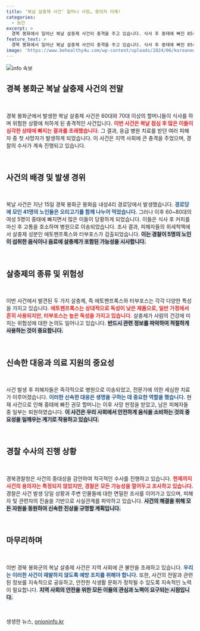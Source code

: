 ```yaml
---
title: ‘복날 살충제 사건’ 할머니 사망… 용의자 미제!
categories:
  - 보건
excerpt: >
  경북 봉화에서 일어난 복날 살충제 사건이 충격을 주고 있습니다. 식사 후 중태에 빠진 85세 할머니가 사망하며, 경찰은 살충제 혼입 의혹을 수사 중입니다. 숨막히는 이 사건의 전말을 클릭해 확인하세요!
feature_text: >
  경북 봉화에서 일어난 복날 살충제 사건이 충격을 주고 있습니다. 식사 후 중태에 빠진 85세 할머니가 사망하며, 경찰은 살충제 혼입 의혹을 수사 중입니다. 숨막히는 이 사건의 전말을 클릭해 확인하세요!
image: 'https://www.behealthy4u.com/wp-content/uploads/2024/06/koreanews.jpg'
---
```


<p><img src="https://www.behealthy4u.com/wp-content/uploads/2024/06/koreanews.jpg" alt="info 속보" /></p>

<h2 data-ke-size="size26">경북 봉화군 복날 살충제 사건의 전말</h2>

<p data-ke-size="size16">&nbsp;</p>

<p>경북 봉화군에서 발생한 복날 살충제 사건은 60대와 70대 이상의 할머니들이 식사를 하며 위험한 상황에 처하게 된 충격적인 사건입니다. <b><span style="color: #ee2323;">이번 사건은 복날 점심 후 많은 이들이 심각한 상태에 빠지는 결과를 초래했습니다.</span></b> 그 결과, 응급 병원 치료를 받던 여러 피해자 중 첫 사망자가 발생하게 되었습니다. 이 사건은 지역 사회에 큰 충격을 주었으며, 경찰의 수사가 계속 진행되고 있습니다.</p>

<p data-ke-size="size16">&nbsp;</p>

<h2 data-ke-size="size26">사건의 배경 및 발생 경위</h2>

<p data-ke-size="size16">&nbsp;</p>

<p>복날 사건은 지난 15일 경북 봉화군 봉화읍 내성4리 경로당에서 발생했습니다. <b><span style="color: #1a5490;">경로당에 모인 41명의 노인들은 오리고기를 함께 나누어 먹었습니다.</span></b> 그러나 이후 60~80대의 여성 5명이 중태에 빠지면서 많은 이들이 당황하게 되었습니다. 이들은 식사 후 커피를 마신 후 고통을 호소하며 병원으로 이송되었습니다. 조사 결과, 피해자들의 위세척액에서 살충제 성분인 에토펜프록스와 터부포스가 검출되었습니다. <b><span style="background-color: #21538527;">이는 경찰이 5명의 노인이 섭취한 음식이나 음료에 살충제가 포함된 가능성을 시사합니다.</span></b></p>

<p data-ke-size="size16">&nbsp;</p>

<h2 data-ke-size="size26">살충제의 종류 및 위험성</h2>

<p data-ke-size="size16">&nbsp;</p>

<p>이번 사건에서 발견된 두 가지 살충제, 즉 에토펜프록스와 터부포스는 각각 다양한 특성을 가지고 있습니다. <b><span style="color: #ee2323;">에토펜프록스는 상대적으로 독성이 낮은 제품으로, 일반 가정에서 흔히 사용되지만, 터부포스는 높은 독성을 가지고 있습니다.</span></b> 살충제가 사람의 건강에 미치는 위험성에 대한 논의도 일어나고 있습니다. <b><span style="background-color: #21538527;">반드시 관련 정보를 파악하여 적절하게 사용하는 것이 중요합니다.</span></b></p>

<p data-ke-size="size16">&nbsp;</p>

<h2 data-ke-size="size26">신속한 대응과 의료 지원의 중요성</h2>

<p data-ke-size="size16">&nbsp;</p>

<p>사건 발생 후 피해자들은 즉각적으로 병원으로 이송되었고, 전문가에 의한 세심한 치료가 이루어졌습니다. <b><span style="color: #1a5490;">이러한 신속한 대응은 생명을 구하는 데 중요한 역할을 했습니다.</span></b> 현재 사건으로 인해 중태에 빠진 권모 할머니는 이후 사망 판정을 받았고, 남은 피해자들 중 일부는 퇴원하였습니다. <b><span style="background-color: #21538527;">이 사건은 우리 사회에서 안전하게 음식을 소비하는 것의 중요성을 일깨우는 계기로 작용하고 있습니다.</span></b></p>

<p data-ke-size="size16">&nbsp;</p>

<h2 data-ke-size="size26">경찰 수사의 진행 상황</h2>

<p data-ke-size="size16">&nbsp;</p>

<p>경북경찰청은 사건의 중대성을 감안하여 적극적인 수사를 진행하고 있습니다. <b><span style="color: #ee2323;">현재까지 사건의 용의자는 특정되지 않았지만, 경찰은 모든 가능성을 열어두고 조사하고 있습니다.</span></b> 경찰은 사건 발생 당일 상황과 주변 인물들에 대한 면밀한 조사를 이어가고 있으며, 피해자 및 관련자의 진술을 기반으로 사실관계를 파악하고 있습니다. <b><span style="background-color: #21538527;">사건의 해결을 위해 모든 자원을 동원하여 신속한 진상을 규명할 계획입니다.</span></b></p>

<p data-ke-size="size16">&nbsp;</p>

<h2 data-ke-size="size26">마무리하며</h2>

<p data-ke-size="size16">&nbsp;</p>

<p>이번 경북 봉화군의 복날 살충제 사건은 지역 사회에 큰 불안을 초래하고 있습니다. <b><span style="color: #1a5490;">우리는 이러한 사건이 재발하지 않도록 예방 조치를 취해야 합니다.</span></b> 또한, 사건의 전말과 관련된 정보를 지속적으로 공유하고, 안전한 식생활 문화가 정착될 수 있도록 지속적인 노력이 필요합니다. <b><span style="background-color: #21538527;">지역 사회의 안전을 위한 모든 이들의 관심과 노력이 요구되는 시점입니다.</span></b></p>

<p data-ke-size="size16">&nbsp;</p>
생생한 뉴스, <a href="https://onioninfo.kr" rel="dofollow">onioninfo.kr</a>


